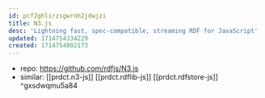 ```yaml
---
id: pcf2ghlirzsgwrnh2jdwjzi
title: N3.js
desc: 'Lightning fast, spec-compatible, streaming RDF for JavaScript'
updated: 1714754334229
created: 1714754002173
---
```


- repo: https://github.com/rdfjs/N3.js
- similar: [[prdct.n3-js]] [[prdct.rdflib-js]] [[prdct.rdfstore-js]] ^gxsdwqmu5a84